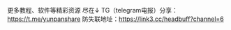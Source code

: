 更多教程、软件等精彩资源 尽在↓
TG（telegram电报）分享：https://t.me/yunpanshare
防失联地址：https://link3.cc/headbuff?channel=6